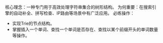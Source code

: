 核心理念：一种专门用于高效处理字符串集合的树形结构。
为何重要：在搜索引擎的自动补全、拼写检查、IP路由等场景中有广泛应用。
必练操作：
- 实现Trie的节点结构。
- 掌握插入一个单词、查找一个单词是否存在、查找以某个前缀开头的单词数量等操作。